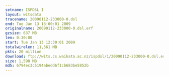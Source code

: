 ```yaml
---
setname: ISPDSL I
layout: witsdata
tracename: 20090112-233000-0.dsl
end: Tue Jan 13 13:00:01 2009
originalname: 20090112-233000-0.dsl.erf
gzsize: 637 MB
len: 0:30:00
start: Tue Jan 13 12:30:01 2009
totalwirelen: 11,561 MB
pkts: 20 million
download: ftp://wits.cs.waikato.ac.nz/ispdsl/1/20090112-233000-0.dsl.erf.gz
size: 1,598 MB
md5: 6794ec3c5194abedd6f1cb683be5852b
---
```

